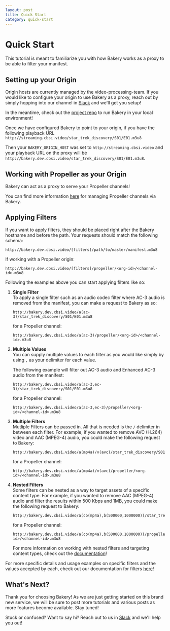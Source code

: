 ```yaml
---
layout: post
title: Quick Start
category: quick-start
---
```


# Quick Start

This tutorial is meant to familiarize you with how Bakery works as a proxy to be able to filter your manifest.


## Setting up your Origin

Origin hosts are currently managed by the video-processing-team. If you would like to configure your origin to use Bakery as a proxy, reach out by simply hopping into our channel in <a href="https://cbs.slack.com/app_redirect?channel=i-vidtech-mediahub" target="_blank">Slack</a> and we'll get you setup!

In the meantime, check out the <a href="https://github.com/cbsinteractive/bakery">project repo</a> to run Bakery in your local environment!

Once we have configured Bakery to point to your origin, if you have the following playback URL `http://streaming.cbsi.video/star_trek_discovery/S01/E01.m3u8`

Then your `BAKERY_ORIGIN_HOST` was set to `http://streaming.cbsi.video` and your playback URL on the proxy will be `http://bakery.dev.cbsi.video/star_trek_discovery/S01/E01.m3u8`. 


## Working with Propeller as your Origin

Bakery can act as a proxy to serve your Propeller channels!

You can find more information <a href="/bakery/propeller">here</a> for managing Propeller channels via Bakery.

## Applying Filters

If you want to apply filters, they should be placed right after the Bakery hostname and before the path. Your requests should match the following schema:

    http://bakery.dev.cbsi.video/[filters]/path/to/master/manifest.m3u8

If working with a Propeller origin:

    http://bakery.dev.cbsi.video/[filters]/propeller/<org-id>/<channel-id>.m3u8


Following the examples above you can start applying filters like so:

1. **Single Filter**
    <br>To apply a single filter such as an audio codec filter where AC-3 audio is removed from the manifest, you can make a request to Bakery as so:

    ```
    http://bakery.dev.cbsi.video/a(ac-3)/star_trek_discovery/S01/E01.m3u8
    ```
    for a Propeller channel:
    ```
    http://bakery.dev.cbsi.video/a(ac-3)/propeller/<org-id>/<channel-id>.m3u8
    ```

2. **Multiple Values**
    <br>You can supply multiple values to each filter as you would like simply by using `,` as your delimiter for each value. 

    The following example will filter out AC-3 audio and Enhanced AC-3 audio from the manifest:

    ```
    http://bakery.dev.cbsi.video/a(ac-3,ec-3)/star_trek_discovery/S01/E01.m3u8
    ```
    for a Propeller channel:
    ```
    http://bakery.dev.cbsi.video/a(ac-3,ec-3)/propeller/<org-id>/<channel-id>.m3u8
    ```

3. **Multiple Filters**
    <br>Mutliple Filters can be passed in. All that is needed is the `/` delimiter in between each filter. For example, if you wanted to remove AVC (H.264) video and AAC (MPEG-4) audio, you could make the following request to Bakery:

    ```
    http://bakery.dev.cbsi.video/a(mp4a)/v(avc)/star_trek_discovery/S01/E01.m3u8
    ```
    for a Propeller channel:
    ```
    http://bakery.dev.cbsi.video/a(mp4a)/v(avc)/propeller/<org-id>/<channel-id>.m3u8
    ```

4. **Nested Filters**
    <br>Some filters can be nested as a way to target assets of a specific content type. For example, if you wanted to remove AAC (MPEG-4) audio and filter the results within 500 Kbps and 1MB, you could make the following request to Bakery:

    ```
    http://bakery.dev.cbsi.video/a(co(mp4a),b(500000,1000000))/star_trek_discovery/S01/E01.m3u8
    ```
    for a Propeller channel:
    ```
    http://bakery.dev.cbsi.video/a(co(mp4a),b(500000,1000000))/propeller/<org-id>/<channel-id>.m3u8
    ```

    For more information on working with nested filters and targeting content types, check out the <a href="/bakery/filters/nested-filters.html">documentation</a>!

For more specific details and usage examples on specific filters and the values accepted by each, check out our documentation for filters <a href="/bakery/filters">here</a>!


## What's Next?

Thank you for choosing Bakery! As we are just getting started on this brand new service, we will be sure to post more tutorials and various posts as more features become available. Stay tuned!

Stuck or confused? Want to say hi? Reach out to us in <a href="https://cbs.slack.com/app_redirect?channel=i-vidtech-mediahub" target="_blank">Slack</a> and we'll help you out!
